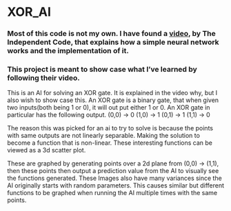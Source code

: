 # XOR_AI
### Most of this code is not my own. I have found a [video](https://www.youtube.com/watch?v=pauPCy_s0Ok&list=LL&index=12), by The Independent Code, that explains how a simple neural network works and the implementation of it.

### This project is meant to show case what I’ve learned by following their video.

This is an AI for solving an XOR gate. It is explained in the video why, but I also wish to show case this.
An XOR gate is a binary gate, that when given two inputs(both being 1 or 0), it will out put either 1 or 0. An XOR gate in particular has the following output.
(0,0) -> 0
(1,0) -> 1
(0,1) -> 1
(1,1) -> 0

The reason this was picked for an ai to try to solve is because the points with same outputs are not linearly separable. Making the solution to become a function that is non-linear. These interesting functions can be viewed as a 3d scatter plot.



These are graphed by generating points over a 2d plane from (0,0) -> (1,1), then these points then output a prediction value from the AI to visually see the functions generated.
These Images also have many variances since the AI originally starts with random parameters. This causes similar but different functions to be graphed when running the AI multiple times with the same points.

